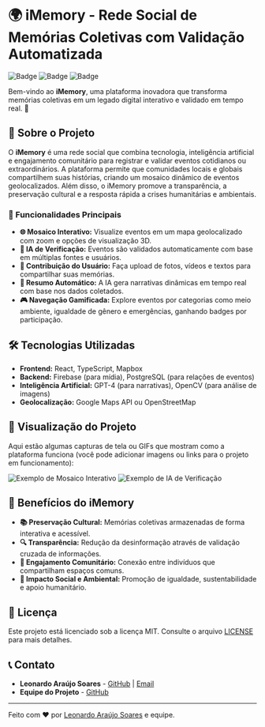 # 🌍 iMemory - Rede Social de Memórias Coletivas com Validação Automatizada

![Badge](https://img.shields.io/badge/Status-Em%20Desenvolvimento-yellow)
![Badge](https://img.shields.io/badge/Tecnologias-React%2C%20TypeScript%2C%20Firebase%2C%20PostgreSQL-blue)
![Badge](https://img.shields.io/badge/Licença-MIT-green)

Bem-vindo ao **iMemory**, uma plataforma inovadora que transforma memórias coletivas em um legado digital interativo e validado em tempo real. 🌟

## 🚀 Sobre o Projeto

O **iMemory** é uma rede social que combina tecnologia, inteligência artificial e engajamento comunitário para registrar e validar eventos cotidianos ou extraordinários. A plataforma permite que comunidades locais e globais compartilhem suas histórias, criando um mosaico dinâmico de eventos geolocalizados. Além disso, o iMemory promove a transparência, a preservação cultural e a resposta rápida a crises humanitárias e ambientais.

### 🌟 Funcionalidades Principais

- **🌐 Mosaico Interativo:** Visualize eventos em um mapa geolocalizado com zoom e opções de visualização 3D.
- **🤖 IA de Verificação:** Eventos são validados automaticamente com base em múltiplas fontes e usuários.
- **📸 Contribuição do Usuário:** Faça upload de fotos, vídeos e textos para compartilhar suas memórias.
- **📝 Resumo Automático:** A IA gera narrativas dinâmicas em tempo real com base nos dados coletados.
- **🎮 Navegação Gamificada:** Explore eventos por categorias como meio ambiente, igualdade de gênero e emergências, ganhando badges por participação.

## 🛠️ Tecnologias Utilizadas

- **Frontend:** React, TypeScript, Mapbox
- **Backend:** Firebase (para mídia), PostgreSQL (para relações de eventos)
- **Inteligência Artificial:** GPT-4 (para narrativas), OpenCV (para análise de imagens)
- **Geolocalização:** Google Maps API ou OpenStreetMap

## 🎨 Visualização do Projeto

Aqui estão algumas capturas de tela ou GIFs que mostram como a plataforma funciona (você pode adicionar imagens ou links para o projeto em funcionamento):

![Exemplo de Mosaico Interativo](https://via.placeholder.com/800x400.png?text=Mosaico+Interativo)
![Exemplo de IA de Verificação](https://via.placeholder.com/800x400.png?text=IA+de+Verificação)

## 🌟 Benefícios do iMemory

- **📚 Preservação Cultural:** Memórias coletivas armazenadas de forma interativa e acessível.
- **🔍 Transparência:** Redução da desinformação através de validação cruzada de informações.
- **🤝 Engajamento Comunitário:** Conexão entre indivíduos que compartilham espaços comuns.
- **🌱 Impacto Social e Ambiental:** Promoção de igualdade, sustentabilidade e apoio humanitário.

## 📜 Licença

Este projeto está licenciado sob a licença MIT. Consulte o arquivo [LICENSE](LICENSE) para mais detalhes.

## 📞 Contato

- **Leonardo Araújo Soares** - [GitHub](https://github.com/leodigory) | [Email](01leonardoaraujo@gmail.com)
- **Equipe do Projeto** - [GitHub](https://github.com/leodigory/imemory)

---

Feito com ❤️ por [Leonardo Araújo Soares](https://github.com/leodigory) e equipe.